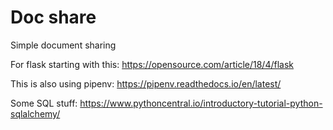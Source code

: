 # Doc share

Simple document sharing

For flask starting with this: https://opensource.com/article/18/4/flask

This is also using pipenv: https://pipenv.readthedocs.io/en/latest/

Some SQL stuff: https://www.pythoncentral.io/introductory-tutorial-python-sqlalchemy/
